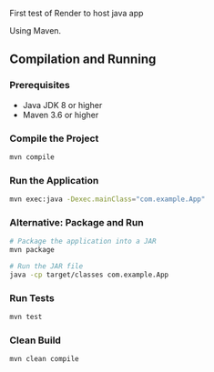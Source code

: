 First test of Render to host java app

Using Maven.

## Compilation and Running

### Prerequisites

-   Java JDK 8 or higher
-   Maven 3.6 or higher

### Compile the Project

```bash
mvn compile
```

### Run the Application

```bash
mvn exec:java -Dexec.mainClass="com.example.App"
```

### Alternative: Package and Run

```bash
# Package the application into a JAR
mvn package

# Run the JAR file
java -cp target/classes com.example.App
```

### Run Tests

```bash
mvn test
```

### Clean Build

```bash
mvn clean compile
```
